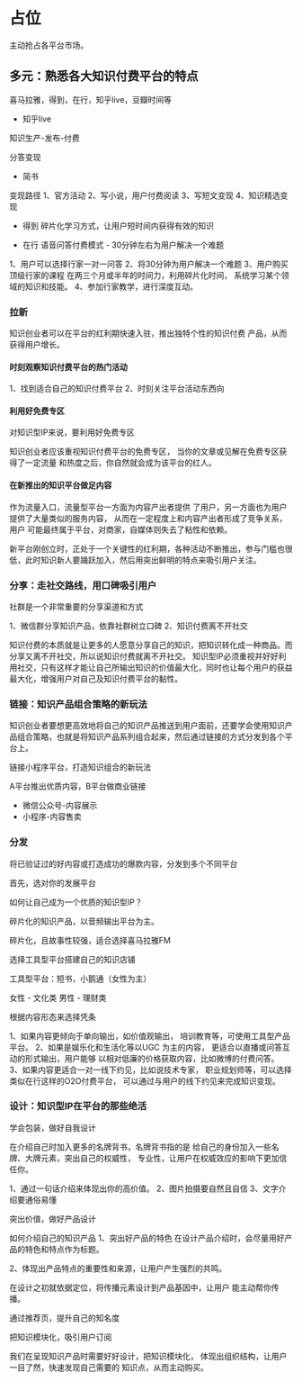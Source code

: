 # 占位

主动抢占各平台市场。

## 多元：熟悉各大知识付费平台的特点

喜马拉雅，得到，在行，知乎live，豆瓣时间等

- 知乎live

知识生产-发布-付费

分答变现

- 简书

变现路径
1、官方活动
2、写小说，用户付费阅读
3、写短文变现
4、知识精选变现

- 得到
碎片化学习方式，让用户短时间内获得有效的知识

- 在行
语音问答付费模式 - 30分钟左右为用户解决一个难题

1、用户可以选择行家一对一问答
2、将30分钟为用户解决一个难题
3、用户购买顶级行家的课程
在两三个月或半年的时间力，利用碎片化时间，
系统学习某个领域的知识和技能。
4、参加行家教学，进行深度互动。

### 拉新

知识创业者可以在平台的红利期快速入驻，推出独特个性的知识付费
产品，从而获得用户增长。

#### 时刻观察知识付费平台的热门活动

1、找到适合自己的知识付费平台
2、时刻关注平台活动东西向

#### 利用好免费专区

对知识型IP来说，要利用好免费专区

知识创业者应该重视知识付费平台的免费专区，
当你的文章或见解在免费专区获得了一定流量
和热度之后，你自然就会成为该平台的红人。

#### 在新推出的知识平台做足内容

作为流量入口，流量型平台一方面为内容产出者提供
了用户，另一方面也为用户提供了大量类似的服务内容，
从而在一定程度上和内容产出者形成了竞争关系，用户
可能最终属于平台，对商家，自媒体则失去了粘性和依赖。

新平台刚创立时，正处于一个关键性的红利期，各种活动不断推出，参与门槛也很低，此时知识新人要踊跃加入，然后用突出鲜明的特点来吸引用户关注。

### 分享：走社交路线，用口碑吸引用户

社群是一个非常重要的分享渠道和方式

1、微信群分享知识产品，依靠社群树立口碑
2、知识付费离不开社交

知识付费的本质就是让更多的人愿意分享自己的知识，把知识转化成一种商品。而分享又离不开社交，所以说知识付费就离不开社交。
知识型IP必须重视并好好利用社交，只有这样才能让自己所输出知识的价值最大化，同时也让每个用户的获益最大化，增强用户对自己及知识付费平台的黏性。

### 链接：知识产品组合策略的新玩法

知识创业者要想更高效地将自己的知识产品推送到用户面前，还要学会使用知识产品组合策略，也就是将知识产品系列组合起来，然后通过链接的方式分发到各个平台上。

链接小程序平台，打造知识组合的新玩法

A平台推出优质内容，B平台做商业链接

- 微信公众号-内容展示
- 小程序-内容售卖

### 分发

将已验证过的好内容或打造成功的爆款内容，分发到多个不同平台

首先，选对你的发展平台

如何让自己成为一个优质的知识型IP？

碎片化的知识产品，以音频输出平台为主。

碎片化，且故事性较强，适合选择喜马拉雅FM

选择工具型平台搭建自己的知识店铺

工具型平台：短书，小鹅通（女性为主）

女性 - 文化类
男性 - 理财类

根据内容形态来选择凭条

1、如果内容更倾向于单向输出，如价值观输出，
培训教育等，可使用工具型产品平台。
2、如果是娱乐化和生活化等以UGC 为主的内容，
更适合以直播或问答互动的形式输出，用户能够
以相对低廉的价格获取内容，比如微博的付费问答。
3、如果内容更适合一对一线下约见，比如说技术专家，
职业规划师等，可以选择类似在行这样的O2O付费平台，
可以通过与用户的线下约见来完成知识变现。

### 设计：知识型IP在平台的那些绝活

学会包装，做好自我设计

在介绍自己时加入更多的名牌背书，名牌背书指的是
给自己的身份加入一些名牌、大牌元素，突出自己的权威性，
专业性，让用户在权威效应的影响下更加信任你。

1、通过一句话介绍来体现出你的高价值。
2、图片拍摄要自然且自信
3、文字介绍要通俗易懂

突出价值，做好产品设计

如何介绍自己的知识产品
1、突出好产品的特色
在设计产品介绍时，会尽量用好产品的特色和特点作为标题。

2、体现出产品特点的重要性和来源，让用户产生强烈的共鸣。

在设计之初就依据定位，将传播元素设计到产品基因中，让用户
能主动帮你传播。

通过推荐页，提升自己的知名度

把知识模块化，吸引用户订阅

我们在呈现知识产品时需要好好设计，把知识模块化，
体现出组织结构，让用户一目了然，快速发现自己需要的
知识点，从而主动购买。






